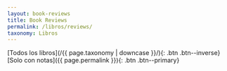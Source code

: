 ```yaml
---
layout: book-reviews
title: Book Reviews
permalink: /libros/reviews/
taxonomy: Libros
---
```


[Todos los libros](/{{ page.taxonomy | downcase }}/){: .btn .btn--inverse} [Solo con notas]({{ page.permalink }}){: .btn .btn--primary}
